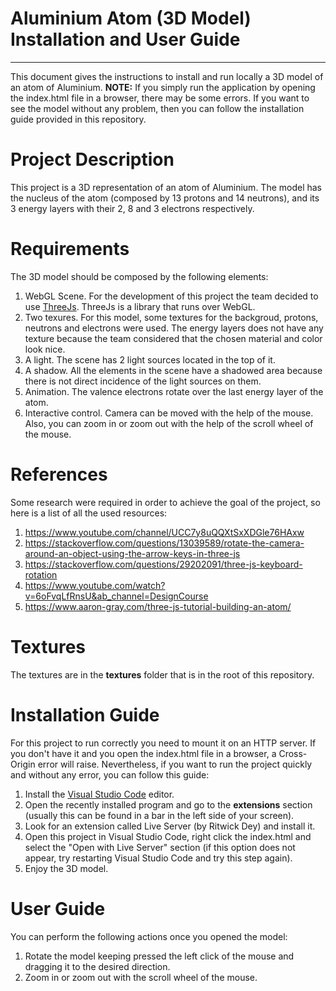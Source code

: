 # Aluminium Atom (3D Model) Installation and User Guide
------

This document gives the instructions to install and run locally a 3D model of an atom of Aluminium. 
**NOTE:** If you simply run the application by opening the index.html file in a browser, there may be 
some errors. If you want to see the model without any problem, then you can follow the installation 
guide provided in this repository. 

# Project Description
This project is a 3D representation of an atom of Aluminium. The model has the nucleus of the atom 
(composed by 13 protons and 14 neutrons), and its 3 energy layers with their 2, 8 and 3 electrons respectively. 

# Requirements
The 3D model should be composed by the following elements:

1. WebGL Scene. For the development of this project the team decided to use [ThreeJs](https://threejs.org/). 
ThreeJs is a library that runs over WebGL.
2. Two texures. For this model, some textures for the backgroud, protons, neutrons and electrons were used. 
The energy layers does not have any texture because the team considered that the chosen material and color 
look nice. 
3. A light. The scene has 2 light sources located in the top of it.
4. A shadow. All the elements in the scene have a shadowed area because there is not direct incidence of the 
light sources on them.
5. Animation. The valence electrons rotate over the last energy layer of the atom.
6. Interactive control. Camera can be moved with the help of the mouse. Also, you can zoom in or zoom out with 
the help of the scroll wheel of the mouse.

# References
Some research were required in order to achieve the goal of the project, so here is a list of all the used resources: 
1. https://www.youtube.com/channel/UCC7y8uQQXtSxXDGle76HAxw
2. https://stackoverflow.com/questions/13039589/rotate-the-camera-around-an-object-using-the-arrow-keys-in-three-js
3. https://stackoverflow.com/questions/29202091/three-js-keyboard-rotation
4. https://www.youtube.com/watch?v=6oFvqLfRnsU&ab_channel=DesignCourse
5. https://www.aaron-gray.com/three-js-tutorial-building-an-atom/

# Textures
The textures are in the **textures** folder that is in the root of this repository.

# Installation Guide
For this project to run correctly you need to mount it on an HTTP server. If you don't have it and you open the 
index.html file in a browser, a Cross-Origin error will raise. Nevertheless, if you want to run the project quickly 
and without any error, you can follow this guide:

1. Install the [Visual Studio Code](https://code.visualstudio.com/) editor.
2. Open the recently installed program and go to the **extensions** section (usually this can be found in a bar in 
the left side of your screen).
3. Look for an extension called Live Server (by Ritwick Dey) and install it.
4. Open this project in Visual Studio Code, right click the index.html and select the "Open with Live Server" 
section (if this option does not appear, try restarting Visual Studio Code and try this step again).
5. Enjoy the 3D model.

# User Guide
You can perform the following actions once you opened the model:
1. Rotate the model keeping pressed the left click of the mouse and dragging it to the desired direction.
2. Zoom in or zoom out with the scroll wheel of the mouse.
